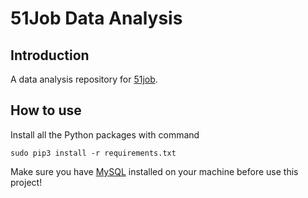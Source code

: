 # 51Job Data Analysis

## Introduction
A data analysis repository for [51job](http://www.51job.com/).

## How to use
Install all the Python packages with command 
    
    sudo pip3 install -r requirements.txt   
    
Make sure you have [MySQL](https://www.mysql.com/downloads/) installed on your machine before use this project!